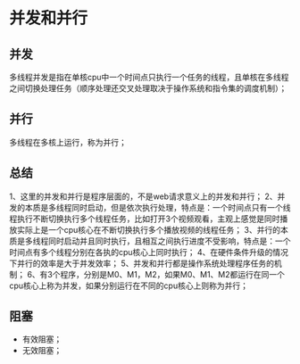# 并发和并行

## 并发
多线程并发是指在单核cpu中一个时间点只执行一个任务的线程，且单核在多线程之间切换处理任务（顺序处理还交叉处理取决于操作系统和指令集的调度机制）；

## 并行
多线程在多核上运行，称为并行；

## 总结
1、这里的并发和并行是程序层面的，不是web请求意义上的并发和并行；
2、并发的本质是多线程同时启动，但是依次执行处理，特点是：一个时间点只有一个线程执行不断切换执行多个线程任务，比如打开3个视频观看，主观上感觉是同时播放实际上是一个cpu核心在不断切换执行多个播放视频的线程任务；
3、并行的本质是多线程同时启动并且同时执行，且相互之间执行进度不受影响，特点是：一个时间点有多个线程分别在各执的cpu核心上同时执行；
4、在硬件条件升级的情况下并行的效率是大于并发效率；
5、并发和并行都是操作系统处理程序任务的机制；
6、有3个程序，分别是M0、M1，M2，如果M0、M1、M2都运行在同一个cpu核心上称为并发，如果分别运行在不同的cpu核心上则称为并行；

## 阻塞
- 有效阻塞；
- 无效阻塞；
